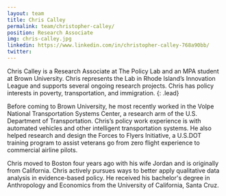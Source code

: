 ```yaml
---
layout: team
title: Chris Calley
permalink: team/christopher-calley/
position: Research Associate
img: chris-calley.jpg
linkedin: https://www.linkedin.com/in/christopher-calley-768a90bb/
twitter:
---
```


Chris Calley is a Research Associate at The Policy Lab and an MPA student at Brown University. Chris represents the Lab in Rhode Island’s Innovation League and supports several ongoing research projects. Chris has policy interests in poverty, transportation, and immigration.
{: .lead}

Before coming to Brown University, he most recently worked in the Volpe National Transportation Systems Center, a research arm of the U.S. Department of Transportation. Chris’s policy work experience is with automated vehicles and other intelligent transportation systems. He also helped research and design the Forces to Flyers Initiative, a U.S.DOT training program to assist veterans go from zero flight experience to commercial airline pilots.

Chris moved to Boston four years ago with his wife Jordan and is originally from California. Chris actively pursues ways to better apply qualitative data analysis in evidence-based policy. He received his bachelor's degree in Anthropology and Economics from the University of California, Santa Cruz.
